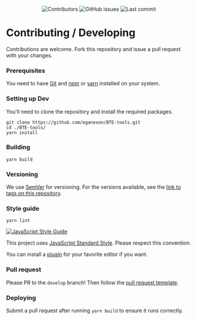 <p align="center">
  <img src="https://img.shields.io/github/contributors/oganexon/BTE-tools?style=for-the-badge" alt="Contributors">
  <img alt="GitHub issues" src="https://img.shields.io/github/issues/oganexon/BTE-tools?style=for-the-badge">
  <img src="https://img.shields.io/github/last-commit/oganexon/BTE-tools/develop?style=for-the-badge" alt="Last commit">
</p>

# Contributing / Developing

Contributions are welcome. Fork this repository and issue a pull request with your changes.

### Prerequisites
You need to have [Git](https://git-scm.com/downloads) and [npm](https://www.npmjs.com/get-npm) or [yarn](https://yarnpkg.com/) installed on your system.

### Setting up Dev
You'll need to clone the repository and install the required packages.

```shell
git clone https://github.com/oganexon/BTE-tools.git
cd ./BTE-tools/
yarn install
```

### Building

```shell
yarn build
```

### Versioning

We use [SemVer](http://semver.org/) for versioning. For the versions available, see the [link to tags on this repository](/tags).


### Style guide

```shell
yarn lint
```

[![JavaScript Style Guide](https://cdn.rawgit.com/standard/standard/master/badge.svg)](https://github.com/standard/standard)

This project uses [JavaScript Standard Style](https://cdn.rawgit.com/standard/standard/master/badge.svg). Please respect this convention.

You can install a [plugin](https://standardjs.com/awesome.html#editor-plugins) for your favorite editor if you want.

### Pull request

Please PR to the `develop` branch!
Then follow the [pull request template](.github/PULL_REQUEST_TEMPLATE/pull_request_template.md).

### Deploying

Submit a pull request after running `yarn build` to ensure it runs correctly.
